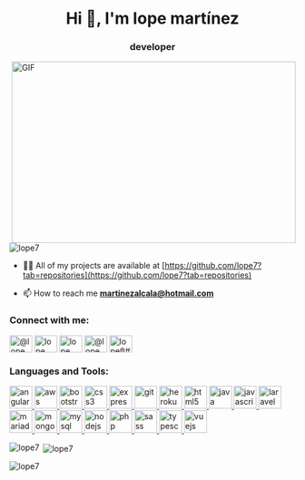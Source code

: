 <h1 align="center">Hi 👋, I'm lope martínez</h1>
<h3 align="center">developer</h3>
  <img align="right" alt="GIF" src="https://github.com/abhisheknaiidu/abhisheknaiidu/blob/master/code.gif?raw=true" width="500" height="320" />

<p align="left"> <img src="https://komarev.com/ghpvc/?username=lope7&label=Profile%20views&color=0e75b6&style=flat" alt="lope7" /> </p>


- 👨‍💻 All of my projects are available at [https://github.com/lope7?tab=repositories](https://github.com/lope7?tab=repositories)

- 📫 How to reach me **martinezalcala@hotmail.com**

<h3 align="left">Connect with me:</h3>
<p align="left">
<a href="https://twitter.com/@lopemaal" target="blank"><img align="center" src="https://cdn.jsdelivr.net/npm/simple-icons@3.0.1/icons/twitter.svg" alt="@lopemaal" height="30" width="40" /></a>
<a href="https://www.linkedin.com/in/lope-mart%C3%ADnez-alcal%C3%A1-24aa45111/" target="blank"><img align="center" src="https://cdn.jsdelivr.net/npm/simple-icons@3.0.1/icons/linkedin.svg" alt="lope martínez alcalá" height="30" width="40" /></a>
<a href="https://www.facebook.com/lope.martinez.9/" target="blank"><img align="center" src="https://cdn.jsdelivr.net/npm/simple-icons@3.0.1/icons/facebook.svg" alt="lope martínez alcalá" height="30" width="40" /></a>
<a href="https://www.instagram.com/lopemartinez_/" target="blank"><img align="center" src="https://cdn.jsdelivr.net/npm/simple-icons@3.0.1/icons/instagram.svg" alt="@lopemartinez_" height="30" width="40" /></a>
<a href="https://discord.gg/lope®#4360" target="blank"><img align="center" src="https://cdn.jsdelivr.net/npm/simple-icons@3.0.1/icons/discord.svg" alt="lope®#4360" height="30" width="40" /></a>
</p>

<h3 align="left">Languages and Tools:</h3>
<p align="left"> <a href="https://angular.io" target="_blank"> <img src="https://devicons.github.io/devicon/devicon.git/icons/angularjs/angularjs-original.svg" alt="angularjs" width="40" height="40"/> </a> <a href="https://aws.amazon.com" target="_blank"> <img src="https://devicons.github.io/devicon/devicon.git/icons/amazonwebservices/amazonwebservices-original-wordmark.svg" alt="aws" width="40" height="40"/> </a> <a href="https://getbootstrap.com" target="_blank"> <img src="https://devicons.github.io/devicon/devicon.git/icons/bootstrap/bootstrap-plain.svg" alt="bootstrap" width="40" height="40"/> </a> <a href="https://www.w3schools.com/css/" target="_blank"> <img src="https://devicons.github.io/devicon/devicon.git/icons/css3/css3-original-wordmark.svg" alt="css3" width="40" height="40"/> </a> <a href="https://expressjs.com" target="_blank"> <img src="https://devicons.github.io/devicon/devicon.git/icons/express/express-original-wordmark.svg" alt="express" width="40" height="40"/> </a> <a href="https://git-scm.com/" target="_blank"> <img src="https://www.vectorlogo.zone/logos/git-scm/git-scm-icon.svg" alt="git" width="40" height="40"/> </a> <a href="https://heroku.com" target="_blank"> <img src="https://www.vectorlogo.zone/logos/heroku/heroku-icon.svg" alt="heroku" width="40" height="40"/> </a> <a href="https://www.w3.org/html/" target="_blank"> <img src="https://devicons.github.io/devicon/devicon.git/icons/html5/html5-original-wordmark.svg" alt="html5" width="40" height="40"/> </a> <a href="https://www.java.com" target="_blank"> <img src="https://devicons.github.io/devicon/devicon.git/icons/java/java-original-wordmark.svg" alt="java" width="40" height="40"/> </a> <a href="https://developer.mozilla.org/en-US/docs/Web/JavaScript" target="_blank"> <img src="https://devicons.github.io/devicon/devicon.git/icons/javascript/javascript-original.svg" alt="javascript" width="40" height="40"/> </a> <a href="https://laravel.com/" target="_blank"> <img src="https://devicons.github.io/devicon/devicon.git/icons/laravel/laravel-plain-wordmark.svg" alt="laravel" width="40" height="40"/> </a> <a href="https://mariadb.org/" target="_blank"> <img src="https://www.vectorlogo.zone/logos/mariadb/mariadb-icon.svg" alt="mariadb" width="40" height="40"/> </a> <a href="https://www.mongodb.com/" target="_blank"> <img src="https://devicons.github.io/devicon/devicon.git/icons/mongodb/mongodb-original-wordmark.svg" alt="mongodb" width="40" height="40"/> </a> <a href="https://www.mysql.com/" target="_blank"> <img src="https://devicons.github.io/devicon/devicon.git/icons/mysql/mysql-original-wordmark.svg" alt="mysql" width="40" height="40"/> </a> <a href="https://nodejs.org" target="_blank"> <img src="https://devicons.github.io/devicon/devicon.git/icons/nodejs/nodejs-original-wordmark.svg" alt="nodejs" width="40" height="40"/> </a> <a href="https://www.php.net" target="_blank"> <img src="https://devicons.github.io/devicon/devicon.git/icons/php/php-original.svg" alt="php" width="40" height="40"/> </a> <a href="https://sass-lang.com" target="_blank"> <img src="https://devicons.github.io/devicon/devicon.git/icons/sass/sass-original.svg" alt="sass" width="40" height="40"/> </a> <a href="https://www.typescriptlang.org/" target="_blank"> <img src="https://devicons.github.io/devicon/devicon.git/icons/typescript/typescript-original.svg" alt="typescript" width="40" height="40"/> </a> <a href="https://vuejs.org/" target="_blank"> <img src="https://devicons.github.io/devicon/devicon.git/icons/vuejs/vuejs-original-wordmark.svg" alt="vuejs" width="40" height="40"/> </a> </p>

<p><img align="left" src="https://github-readme-stats.vercel.app/api/top-langs?username=lope7&show_icons=true&locale=en&layout=compact" alt="lope7" /></p>

<p>&nbsp;<img align="center" src="https://github-readme-stats.vercel.app/api?username=lope7&show_icons=true&locale=en" alt="lope7" /></p>

<p><img align="center" src="https://github-readme-streak-stats.herokuapp.com/?user=lope7&" alt="lope7" /></p>


